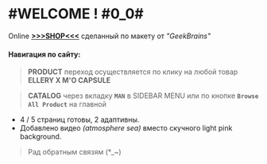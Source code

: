 # #WELCOME ! #0_0#
Online [**>>>SHOP<<<**](https://gooavel.github.io/HTML-SASS_PRO/) сделанный по макету  от _"GeekBrains"_
#### Навигация по сайту:
> **PRODUCT** переход осуществляется по клику на любой товар **ELLERY X M'O CAPSULE** 

> **CATALOG** через вкладку **`MAN`** в SIDEBAR MENU или по кнопке **`Browse All Product`** на главной
- 4 / 5 страниц готовы, 2 адаптивны.
- Добавлено видео _(atmosphere sea)_ вместо скучного light pink background.

> Рад обратным связям (*_~)